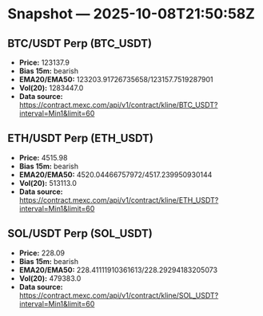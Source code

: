 # Snapshot — 2025-10-08T21:50:58Z

## BTC/USDT Perp (BTC_USDT)
- **Price:** 123137.9
- **Bias 15m:** bearish
- **EMA20/EMA50:** 123203.91726735658/123157.7519287901
- **Vol(20):** 1283447.0
- **Data source:** https://contract.mexc.com/api/v1/contract/kline/BTC_USDT?interval=Min1&limit=60

## ETH/USDT Perp (ETH_USDT)
- **Price:** 4515.98
- **Bias 15m:** bearish
- **EMA20/EMA50:** 4520.04466757972/4517.239950930144
- **Vol(20):** 513113.0
- **Data source:** https://contract.mexc.com/api/v1/contract/kline/ETH_USDT?interval=Min1&limit=60

## SOL/USDT Perp (SOL_USDT)
- **Price:** 228.09
- **Bias 15m:** bearish
- **EMA20/EMA50:** 228.41111910361613/228.29294183205073
- **Vol(20):** 479383.0
- **Data source:** https://contract.mexc.com/api/v1/contract/kline/SOL_USDT?interval=Min1&limit=60
